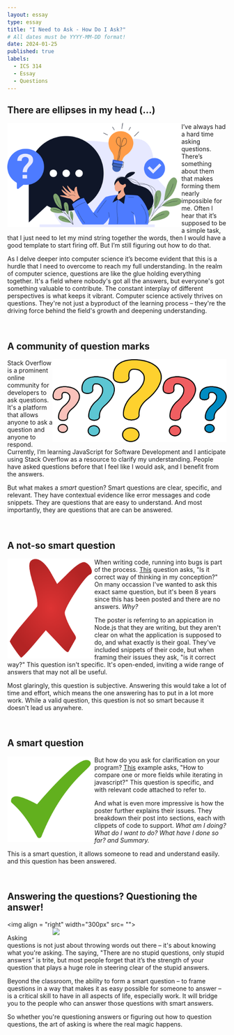 ```yaml
---
layout: essay
type: essay
title: "I Need to Ask - How Do I Ask?"
# All dates must be YYYY-MM-DD format!
date: 2024-01-25
published: true
labels:
  - ICS 314
  - Essay
  - Questions
---
```



## There are ellipses in my head (...)

<img align = "left" width="400px"  src= "../img/essay_pics/smartquestions/smartquestions-1.png">


I’ve always had a hard time asking questions. There’s something about them that makes forming them nearly impossible for me. Often I hear that it’s supposed to be a simple task, that I just need to let my mind string together the words, then I would have a good template to start firing off. But I’m still figuring out how to do that.

As I delve deeper into computer science it’s become evident that this is a hurdle that I need to overcome to reach my full understanding. In the realm of computer science, questions are like the glue holding everything together. It's a field where nobody's got all the answers, but everyone's got something valuable to contribute. The constant interplay of different perspectives is what keeps it vibrant. Computer science actively thrives on questions. They're not just a byproduct of the learning process – they're the driving force behind the field's growth and deepening understanding.

<br>

## A community of question marks

<img align = "right" width="400px" src= "../img/essay_pics/smartquestions/smartquestions-2.png">

Stack Overflow is a prominent online community for developers to ask questions. It's a platform that allows anyone to ask a question and anyone to respond. Currently, I’m learning JavaScript for Software Development and I anticipate using Stack Overflow as a resource to clarify my understanding. People have asked questions before that I feel like I would ask, and I benefit from the answers. 

But what makes a *smart* question? Smart questions are clear, specific, and relevant. They have contextual evidence like error messages and code snippets. They are questions that are easy to understand. And most importantly, they are questions that are can be answered.

<br> 

## A not-so smart question 

<img align="left" width="200px" src= "../img/essay_pics/smartquestions/smartquestions-wrong.png">

When writing code, running into bugs is part of the process. [This](https://stackoverflow.com/questions/34373988/is-it-correct-way-of-thinking-in-my-conception) question asks, "Is it correct way of thinking in my conception?" On many occassion I've wanted to ask this exact same question, but it's been 8 years since this has been posted and there are no answers. *Why?*

The poster is referring to an appication in Node.js that they are writing, but they aren't clear on what the application is supposed to do, and what exactly is their goal. They've included snippets of their code, but when framing their issues they ask, "is it correct way?" This question isn't specific. It's open-ended, inviting a wide range of answers that may not all be useful.

Most glaringly, this question is subjective. Answering this would take a lot of time and effort, which means the one answering has to put in a lot more work. While a valid question, this question is not so smart because it doesn't lead us anywhere.

<br>

## A smart question

<img align="left" width="200px" src= "../img/essay_pics/smartquestions/smartquestions-correct.png">

But how do you ask for clarification on your program? [This](https://stackoverflow.com/questions/71971688/how-to-compare-one-or-more-fields-while-iterating-in-javascript) example asks, "How to compare one or more fields while iterating in javascript?" This question is specific, and with relevant code attached to refer to. 

And what is even more impressive is how the poster further explains their issues. They breakdown their post into sections, each with clippets of code to support. *What am I doing? What do I want to do? What have I done so far? and Summary.* 

This is a smart question, it allows someone to read and understand easily. and this question has been answered.

<br>

## Answering the questions? Questioning the answer!

<img align = "right" width="300px" src= "<img align = "right" width="400px" src= "../img/essay_pics/smartquestions/smartquestions-3.png">">

Asking questions is not just about throwing words out there – it's about knowing what you're asking. The saying, "There are no stupid questions, only stupid answers" is trite, but most people forget that it’s the strength of your question that plays a huge role in steering clear of the stupid answers.

Beyond the classroom, the ability to form a smart question – to frame questions in a way that makes it as easy possible for someone to answer – is a critical skill to have in all aspects of life, especially work. It will bridge you to the people who can answer those questions with smart answers.

So whether you're questioning answers or figuring out how to question questions, the art of asking is where the real magic happens.





